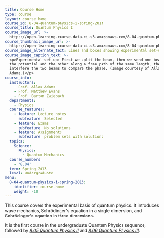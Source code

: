```yaml
---
title: Course Home
type: course
layout: course_home
course_id: 8-04-quantum-physics-i-spring-2013
course_title: Quantum Physics I
course_image_url: >-
  https://open-learning-course-data-ci.s3.amazonaws.com/8-04-quantum-physics-i-spring-2013/f9a126fdf655de26b194279aa4e2a62b_8-04s13.jpg
course_thumbnail_image_url: >-
  https://open-learning-course-data-ci.s3.amazonaws.com/8-04-quantum-physics-i-spring-2013/720b70bf4d82d7282f36f4dfca689de1_8-04s13-th.jpg
course_image_alternate_text: Lines and boxes showing experimental set-up.
course_image_caption_text: >-
  <p>Experimental set-up: First we split the beam, then we send one beam through
  the potential and the other along a free path of the same length, then we
  interfere the two beams to compare the phase. (Image courtesy of Allan
  Adams.)</p>
course_info:
  instructors:
    - Prof. Allan Adams
    - Prof. Matthew Evans
    - Prof. Barton Zwiebach
  departments:
    - Physics
  course_features:
    - feature: Lecture notes
      subfeature: Selected
    - feature: Exams
      subfeature: No solutions
    - feature: Assignments
      subfeature: problem sets with solutions
  topics:
    Science:
      Physics:
        - Quantum Mechanics
  course_numbers:
    - '8.04'
  term: Spring 2013
  level: Undergraduate
menu:
  8-04-quantum-physics-i-spring-2013:
    identifier: course-home
    weight: -10
---
```

This course covers the experimental basis of quantum physics. It introduces wave mechanics, Schrödinger's equation in a single dimension, and Schrödinger's equation in three dimensions.

It is the first course in the undergraduate Quantum Physics sequence, followed by [_8.05 Quantum Physics II_](./resolveuid/321148ee9b67a132b916bb5cdd90dd86) and [_8.06 Quantum Physics III_](./resolveuid/f1d2dbc7185330a6c9331d338a201c12).
